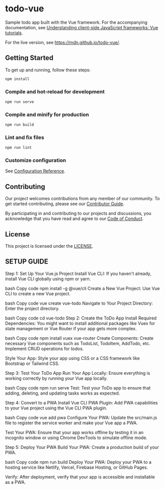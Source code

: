 # todo-vue

Sample todo app built with the Vue framework.
For the accompanying documentation, see
[Understanding client-side JavaScript frameworks: Vue tutorials](https://developer.mozilla.org/en-US/docs/Learn/Tools_and_testing/Client-side_JavaScript_frameworks#vue_tutorials).

For the live version, see https://mdn.github.io/todo-vue/.

## Getting Started

To get up and running, follow these steps:

```bash
npm install
```

### Compile and hot-reload for development

```bash
npm run serve
```

### Compile and minify for production

```bash
npm run build
```

### Lint and fix files

```bash
npm run lint
```

### Customize configuration

See [Configuration Reference](https://cli.vuejs.org/config/).

## Contributing

Our project welcomes contributions from any member of our community.
To get started contributing, please see our [Contributor Guide](CONTRIBUTING.md).

By participating in and contributing to our projects and discussions, you acknowledge that you have read and agree to our [Code of Conduct](CODE_OF_CONDUCT.md).

## License

This project is licensed under the [LICENSE](LICENSE).


## SETUP GUIDE

Step 1: Set Up Your Vue.js Project
Install Vue CLI: If you haven't already, install Vue CLI globally using npm or yarn.

bash
Copy code
npm install -g @vue/cli
Create a New Vue Project: Use Vue CLI to create a new Vue project.

bash
Copy code
vue create vue-todo
Navigate to Your Project Directory: Enter the project directory.

bash
Copy code
cd vue-todo
Step 2: Create the ToDo App
Install Required Dependencies: You might want to install additional packages like Vuex for state management or Vue Router if your app gets more complex.

bash
Copy code
npm install vuex vue-router
Create Components: Create necessary Vue components such as TodoList, TodoItem, AddTodo, etc. Implement CRUD operations for todos.

Style Your App: Style your app using CSS or a CSS framework like Bootstrap or Tailwind CSS.

Step 3: Test Your ToDo App
Run Your App Locally: Ensure everything is working correctly by running your Vue app locally.

bash
Copy code
npm run serve
Test: Test your ToDo app to ensure that adding, deleting, and updating tasks works as expected.

Step 4: Convert to a PWA
Install Vue CLI PWA Plugin: Add PWA capabilities to your Vue project using the Vue CLI PWA plugin.

bash
Copy code
vue add pwa
Configure Your PWA: Update the src/main.js file to register the service worker and make your Vue app a PWA.

Test Your PWA: Ensure that your app works offline by testing it in an incognito window or using Chrome DevTools to simulate offline mode.

Step 5: Deploy Your PWA
Build Your PWA: Create a production build of your PWA.

bash
Copy code
npm run build
Deploy Your PWA: Deploy your PWA to a hosting service like Netlify, Vercel, Firebase Hosting, or GitHub Pages.

Verify: After deployment, verify that your app is accessible and installable as a PWA.
